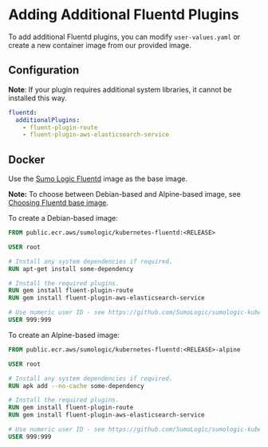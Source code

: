 # Adding Additional Fluentd Plugins

To add additional Fluentd plugins, you can modify `user-values.yaml` or create a new container image from our provided image.

## Configuration

**Note**: If your plugin requires additional system libraries, it cannot be installed this way.

```yaml
fluentd:
  additionalPlugins:
    - fluent-plugin-route
    - fluent-plugin-aws-elasticsearch-service
```

## Docker

Use the [Sumo Logic Fluentd](https://gallery.ecr.aws/sumologic/kubernetes-fluentd) image as the base image.

**Note:** To choose between Debian-based and Alpine-based image, see
[Choosing Fluentd base image](best-practices.md#choosing-fluentd-base-image).

To create a Debian-based image:

```dockerfile
FROM public.ecr.aws/sumologic/kubernetes-fluentd:<RELEASE>

USER root

# Install any system dependencies if required.
RUN apt-get install some-dependency

# Install the required plugins.
RUN gem install fluent-plugin-route
RUN gem install fluent-plugin-aws-elasticsearch-service

# Use numeric user ID - see https://github.com/SumoLogic/sumologic-kubernetes-fluentd/pull/118
USER 999:999
```

To create an Alpine-based image:

```dockerfile
FROM public.ecr.aws/sumologic/kubernetes-fluentd:<RELEASE>-alpine

USER root

# Install any system dependencies if required.
RUN apk add --no-cache some-dependency

# Install the required plugins.
RUN gem install fluent-plugin-route
RUN gem install fluent-plugin-aws-elasticsearch-service

# Use numeric user ID - see https://github.com/SumoLogic/sumologic-kubernetes-fluentd/pull/118
USER 999:999
```
